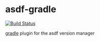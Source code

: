 # asdf-gradle

[![Build Status](https://travis-ci.org/ypconstante/asdf-gradle.svg?branch=master)](https://travis-ci.org/ypconstante/asdf-gradle)

[gradle](https://gradle.org/) plugin for the asdf version manager
